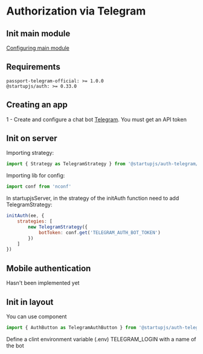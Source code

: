 
# Authorization via Telegram

## Init main module
[Configuring main module](/docs/auth/main)

## Requirements
```
passport-telegram-official: >= 1.0.0
@startupjs/auth: >= 0.33.0
```

## Creating an app
1 - Create and configure a chat bot [Telegram](https://core.telegram.org/). 
You must get an API token

## Init on server
Importing strategy:
```js
import { Strategy as TelegramStrategy } from '@startupjs/auth-telegram/server'
```

Importing lib for config:
```js
import conf from 'nconf'
```

In startupjsServer, in the strategy of the initAuth function need to add TelegramStrategy:
```js
initAuth(ee, {
    strategies: [
        new TelegramStrategy({
            botToken: conf.get('TELEGRAM_AUTH_BOT_TOKEN')
        })
    ]
})
```

## Mobile authentication
Hasn't been implemented yet

## Init in layout
You can use component
```js
import { AuthButton as TelegramAuthButton } from '@startupjs/auth-telegram/client'
```

Define a clint environment variable (.env) TELEGRAM_LOGIN with a name of the bot
